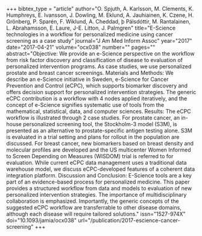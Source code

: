 +++
bibtex_type = "article"
author="O. Spjuth, A. Karlsson, M. Clements, K. Humphreys, E. Ivansson, J. Dowling, M. Eklund, A. Jauhiainen, K. Czene, H. Grönberg, P. Sparén, F. Wiklund, A. Cheddad, þ Pálsdóttir, M. Rantalainen, L. Abrahamsson, E. Laure, J-E. Litton, J. Palmgren"
title="E-Science technologies in a workflow for personalized medicine using cancer screening as a case study"
journal="J Am Med Inform Assoc"
year="2017"
date="2017-04-21"
volume="ocx038"
number=""
pages=""
abstract="Objective: We provide an e-Science perspective on the workflow from risk factor discovery and classification of disease to evaluation of personalized intervention programs. As case studies, we use personalized prostate and breast cancer screenings. Materials and Methods: We describe an e-Science initiative in Sweden, e-Science for Cancer Prevention and Control (eCPC), which supports biomarker discovery and offers decision support for personalized intervention strategies. The generic eCPC contribution is a workflow with 4 nodes applied iteratively, and the concept of e-Science signifies systematic use of tools from the mathematical, statistical, data, and computer sciences. Results: The eCPC workflow is illustrated through 2 case studies. For prostate cancer, an in-house personalized screening tool, the Stockholm-3 model (S3M), is presented as an alternative to prostate-specific antigen testing alone. S3M is evaluated in a trial setting and plans for rollout in the population are discussed. For breast cancer, new biomarkers based on breast density and molecular profiles are developed and the US multicenter Women Informed to Screen Depending on Measures (WISDOM) trial is referred to for evaluation. While current eCPC data management uses a traditional data warehouse model, we discuss eCPC-developed features of a coherent data integration platform. Discussion and Conclusion: E-Science tools are a key part of an evidence-based process for personalized medicine. This paper provides a structured workflow from data and models to evaluation of new personalized intervention strategies. The importance of multidisciplinary collaboration is emphasized. Importantly, the generic concepts of the suggested eCPC workflow are transferrable to other disease domains, although each disease will require tailored solutions."
issn="1527-974X"
doi="10.1093/jamia/ocx038"
url="/publication/2017-escience-cancer-screening"
+++
